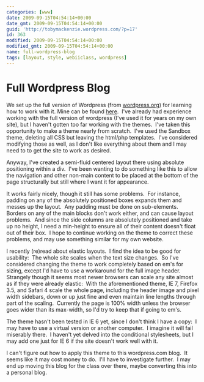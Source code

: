 ```yaml
---
categories: [www]
date: 2009-09-15T04:54:14+00:00
date_gmt: 2009-09-15T04:54:14+00:00
guid: 'http://tobymackenzie.wordpress.com/?p=17'
id: 363
modified: 2009-09-15T04:54:14+00:00
modified_gmt: 2009-09-15T04:54:14+00:00
name: full-wordpress-blog
tags: [layout, style, webiiclass, wordpress]
---
```


Full Wordpress Blog
===================

We set up the full version of Wordpress (from [wordpress.org](http://wordpress.org/)) for learning how to work with it.  Mine can be found [here](http://lostincleveland.com/wptoby/).  I've already had experience working with the full version of wordpress (I've used it for years on my own site), but I haven't gotten too far working with the themes.  I've taken this opportunity to make a theme nearly from scratch.  I've used the Sandbox theme, deleting all CSS but leaving the html/php templates.  I've considered modifying those as well, as I don't like everything about them and I may need to to get the site to work as desired.

Anyway, I've created a semi-fluid centered layout there using absolute positioning within a div.  I've been wanting to do something like this to allow the navigation and other non-main content to be placed at the bottom of the page structurally but still where I want it for appearance.

It works fairly nicely, though it still has some problems.  For instance, padding on any of the absolutely positioned boxes expands them and messes up the layout.  Any padding must be done on sub-elements.  Borders on any of the main blocks don't work either, and can cause layout problems.  And since the side columns are absolutely positioned and take up no height, I need a min-height to ensure all of their content doesn't float out of their box.  I hope to continue working on the theme to correct these problems, and may use something similar for my own website.

I recently (re)read about elastic layouts.  I find the idea to be good for usability:  The whole site scales when the text size changes.  So I've considered changing the theme to work completely based on em's for sizing, except I'd have to use a workaround for the full image header.  Strangely though it seems most newer browsers can scale any site almost as if they were already elastic:  With the aforementioned theme, IE 7, Firefox 3.5, and Safari 4 scale the whole page, including the header image and pixel width sidebars, down or up just fine and even maintain line lengths through part of the scaling.  Currently the page is 100% width unless the browser goes wider than its max-width, so I'd try to keep that if going to em's.

The theme hasn't been tested in IE 6 yet, since I don't think I have a copy:  I may have to use a virtual version or another computer.  I imagine it will fail miserably there.  I haven't yet delved into the conditional stylesheets, but I may add one just for IE 6 if the site doesn't work well with it.

I can't figure out how to apply this theme to this wordpress.com blog.  It seems like it may cost money to do.  I'll have to investigate further.  I may end up moving this blog for the class over there, maybe converting this into a personal blog.
